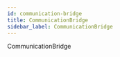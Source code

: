 ```yaml
---
id: communication-bridge
title: CommunicationBridge
sidebar_label: CommunicationBridge
---
```


CommunicationBridge
